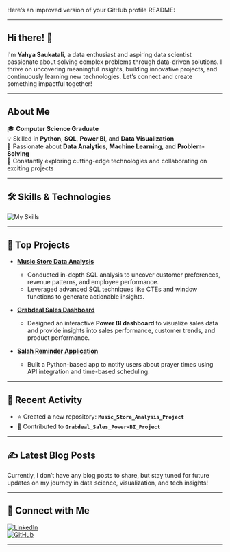 Here’s an improved version of your GitHub profile README:  

---

## Hi there! 👋  

I'm **Yahya Saukatali**, a data enthusiast and aspiring data scientist passionate about solving complex problems through data-driven solutions. I thrive on uncovering meaningful insights, building innovative projects, and continuously learning new technologies. Let’s connect and create something impactful together!  

---

## About Me  

🎓 **Computer Science Graduate**  
💡 Skilled in **Python**, **SQL**, **Power BI**, and **Data Visualization**  
🌟 Passionate about **Data Analytics**, **Machine Learning**, and **Problem-Solving**  
📖 Constantly exploring cutting-edge technologies and collaborating on exciting projects  

---

## 🛠️ Skills & Technologies  

![My Skills](https://go-skill-icons.vercel.app/api/icons?i=py,sql,excel,linkedin,aws,tensorflow,pycharm,replit,sklearn,html,css,js,github,mysql,postgres,vscode,chatgpt&titles=true)

---

## 🚀 Top Projects  

- **[Music Store Data Analysis](https://github.com/yahyabigceo/Music_Store_Analysis_Project)**  
  - Conducted in-depth SQL analysis to uncover customer preferences, revenue patterns, and employee performance.  
  - Leveraged advanced SQL techniques like CTEs and window functions to generate actionable insights.  

- **[Grabdeal Sales Dashboard](https://github.com/yahyabigceo/Grabdeal_Sales_Power-BI_project)**  
  - Designed an interactive **Power BI dashboard** to visualize sales data and provide insights into sales performance, customer trends, and product performance.  

- **[Salah Reminder Application](https://github.com/yahyabigceo/basic_python_projects)**  
  - Built a Python-based app to notify users about prayer times using API integration and time-based scheduling.  

---

## 🔄 Recent Activity  

- ⭐ Created a new repository: **`Music_Store_Analysis_Project`**  
- 🔄 Contributed to **`Grabdeal_Sales_Power-BI_Project`**  

---

## ✍️ Latest Blog Posts  

Currently, I don’t have any blog posts to share, but stay tuned for future updates on my journey in data science, visualization, and tech insights!  

---

## 🤝 Connect with Me  

[![LinkedIn](https://img.shields.io/badge/LinkedIn-Connect-blue?style=for-the-badge&logo=linkedin)](https://www.linkedin.com/in/yahya-saukatali-833061328/)  
[![GitHub](https://img.shields.io/badge/GitHub-Follow-black?style=for-the-badge&logo=github)](https://github.com/yahyabigceo)  

---  

